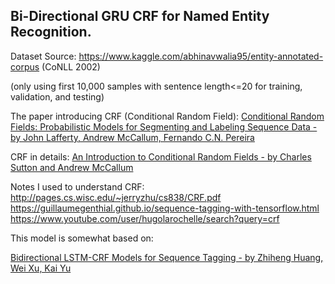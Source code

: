 ## Bi-Directional GRU CRF for Named Entity Recognition.

Dataset Source: https://www.kaggle.com/abhinavwalia95/entity-annotated-corpus
(CoNLL 2002)

(only using first 10,000 samples with sentence length<=20 for training, validation, and testing)

The paper introducing CRF (Conditional Random Field):
[Conditional Random Fields: Probabilistic Models for Segmenting and Labeling Sequence Data - by John Lafferty, Andrew McCallum, Fernando C.N. Pereira](http://repository.upenn.edu/cgi/viewcontent.cgi?article=1162&context=cis_papers)

CRF in details: [An Introduction to Conditional Random Fields - by Charles Sutton and Andrew McCallum](http://homepages.inf.ed.ac.uk/csutton/publications/crftut-fnt.pdf)

Notes I used to understand CRF:  
http://pages.cs.wisc.edu/~jerryzhu/cs838/CRF.pdf  
https://guillaumegenthial.github.io/sequence-tagging-with-tensorflow.html  
https://www.youtube.com/user/hugolarochelle/search?query=crf

This model is somewhat based on:

[Bidirectional LSTM-CRF Models for Sequence Tagging - by Zhiheng Huang, Wei Xu, Kai Yu](https://arxiv.org/pdf/1508.01991.pdf)
